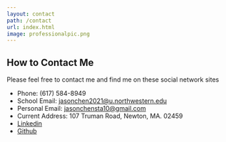 ```yaml
---
layout: contact
path: /contact
url: index.html
image: professionalpic.png
---
```


## How to Contact Me

Please feel free to contact me and find me on these social network sites

* Phone: (617) 584-8949
* School Email: jasonchen2021@u.northwestern.edu
* Personal Email: jasonchensta10@gmail.com
* Current Address: 107 Truman Road, Newton, MA. 02459
* <a href="https://linkedin.cin/in/jasonchen1998">Linkedin</a>
* <a href="https://github.com/chen2156">Github</a>
